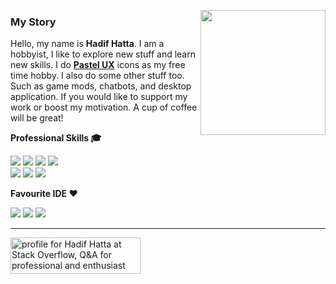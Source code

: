 <!--
**hdfhtt/hdfhtt** is a ✨ _special_ ✨ repository because its `README.md` (this file) appears on your GitHub profile.

Here are some ideas to get you started:

- 🔭 I’m currently working on ...
- 🌱 I’m currently learning ...
- 👯 I’m looking to collaborate on ...
- 🤔 I’m looking for help with ...
- 💬 Ask me about ...
- 📫 How to reach me: ...
- 😄 Pronouns: ...
- ⚡ Fun fact: ...
-->

<a href="https://www.buymeacoffee.com/hdfhtt"><img src="https://media.giphy.com/media/513lZvPf6khjIQFibF/giphy.gif" width="200" align="right"/></a>

### My Story
Hello, my name is **Hadif Hatta**. I am a hobbyist, I like to explore new stuff and learn new skills. I do **<a href="https://play.google.com/store/apps/details?id=hdfhtt.pastel.app">Pastel UX</a>** icons as my free time hobby. I also do some other stuff too. Such as game mods, chatbots, and desktop application. If you would like to support my work or boost my motivation. A cup of coffee will be great!  

**Professional Skills 🎓**  

<img src="https://img.shields.io/badge/-Android-3DDC84?logo=android&logoColor=white&style=flat-square" /> <img src="https://img.shields.io/badge/-Material%20Design-607d8b?logo=material-design&logoColor=white&style=flat-square" /> <img src="https://img.shields.io/badge/-.NET%20Framework-512bd4?logo=dot-net&logoColor=white&style=flat-square" />  <img src="https://img.shields.io/badge/-Adobe%20Photoshop-31A8FF?logo=adobe-photoshop&logoColor=white&style=flat-square" />  
<img src="https://img.shields.io/badge/-Adobe%20Illustrator-FF9A00?logo=adobe-illustrator&logoColor=white&style=flat-square" /> <img src="https://img.shields.io/badge/-MongoDB-47A248?logo=mongodb&logoColor=white&style=flat-square" /> <img src="https://img.shields.io/badge/-Heroku-430098?logo=heroku&logoColor=white&style=flat-square" />  

**Favourite IDE ❤️**  

<img src="https://img.shields.io/badge/-Visual%20Studio-5C2D91?logo=visual-studio&logoColor=white&style=flat-square" /> <img src="https://img.shields.io/badge/-Android%20Studio-3DDC84?logo=android-studio&logoColor=white&style=flat-square" /> <img src="https://img.shields.io/badge/-IntelliJ%20IDEA-000000?logo=intellij-idea&logoColor=white&style=flat-square" /> 

---

<a href="https://stackoverflow.com/users/9260075/hadif-hatta"><img src="https://stackoverflow.com/users/flair/9260075.png?theme=dark" width="208" height="58" alt="profile for Hadif Hatta at Stack Overflow, Q&amp;A for professional and enthusiast programmers" title="profile for Hadif Hatta at Stack Overflow, Q&amp;A for professional and enthusiast programmers"></a>
